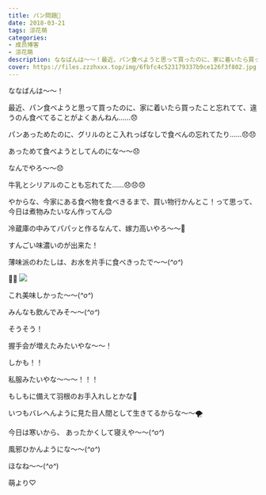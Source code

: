 ```yaml
---
title: パン問題🍞
date: 2018-03-21
tags: 涼花萌
categories: 
- 成员博客
- 涼花萌
description: ななばんは〜〜！最近、パン食べようと思って買ったのに、家に着いたら買ったこと忘れてて、違うのん食べてることがよくあんねん……😞パンあっためたのに、グリルの...
cover: https://files.zzzhxxx.top/img/6fbfc4c523179337b9ce126f3f802.jpg 
---
```








ななばんは〜〜！







最近、パン食べようと思って買ったのに、家に着いたら買ったこと忘れてて、違うのん食べてることがよくあんねん……😞







パンあっためたのに、グリルのとこ入れっぱなしで食べんの忘れてたり……😞😞







あっためて食べようとしてんのにな〜〜😞





なんでやろ〜〜😞










牛乳とシリアルのことも忘れてた……😞😞😞







やからな、今家にある食べ物を食べきるまで、買い物行かんとこ！って思って、今日は煮物みたいなん作ってん😊








冷蔵庫の中みてパパッと作るなんて、嫁力高いやろ〜〜🤗








すんごい味濃いのが出来た！







薄味派のわたしは、お水を片手に食べきったで〜〜(*^o^*)

















🍑🍎
![](https://files.zzzhxxx.top/img/6fbfc4c523179337b9ce126f3f802.jpg)






これ美味しかった〜〜(*^o^*)




みんなも飲んでみそ〜〜(*^o^*)














そうそう！





握手会が増えたみたいやな〜〜！









しかも！！






私服みたいやな〜〜〜！！！










もしもに備えて羽根のお手入れしとかな💫





いつもバレへんように見た目人間として生きてるからな〜〜🌪















今日は寒いから、
あったかくして寝えや〜〜(*^o^*)




風邪ひかんようにな〜〜(*^o^*)











ほなね〜〜(*^o^*)



萌より♡


